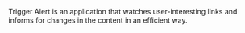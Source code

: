 Trigger Alert is an application that watches user-interesting links and informs for changes in the content in an efficient way.
